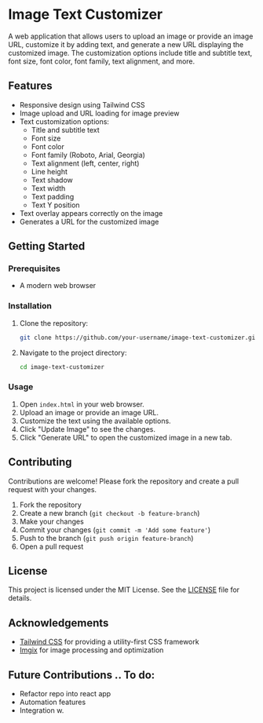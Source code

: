 # Image Text Customizer

A web application that allows users to upload an image or provide an image URL, customize it by adding text, and generate a new URL displaying the customized image. The customization options include title and subtitle text, font size, font color, font family, text alignment, and more.

## Features

- Responsive design using Tailwind CSS
- Image upload and URL loading for image preview
- Text customization options:
  - Title and subtitle text
  - Font size
  - Font color
  - Font family (Roboto, Arial, Georgia)
  - Text alignment (left, center, right)
  - Line height
  - Text shadow
  - Text width
  - Text padding
  - Text Y position
- Text overlay appears correctly on the image
- Generates a URL for the customized image

## Getting Started

### Prerequisites

- A modern web browser

### Installation

1. Clone the repository:
    ```bash
    git clone https://github.com/your-username/image-text-customizer.git
    ```
2. Navigate to the project directory:
    ```bash
    cd image-text-customizer
    ```

### Usage

1. Open `index.html` in your web browser.
2. Upload an image or provide an image URL.
3. Customize the text using the available options.
4. Click "Update Image" to see the changes.
5. Click "Generate URL" to open the customized image in a new tab.

## Contributing

Contributions are welcome! Please fork the repository and create a pull request with your changes.

1. Fork the repository
2. Create a new branch (`git checkout -b feature-branch`)
3. Make your changes
4. Commit your changes (`git commit -m 'Add some feature'`)
5. Push to the branch (`git push origin feature-branch`)
6. Open a pull request

## License

This project is licensed under the MIT License. See the [LICENSE](LICENSE) file for details.

## Acknowledgements

- [Tailwind CSS](https://tailwindcss.com/) for providing a utility-first CSS framework
- [Imgix](https://www.imgix.com/) for image processing and optimization

## Future Contributions .. To do:

- Refactor repo into react app
- Automation features
- Integration w. 


